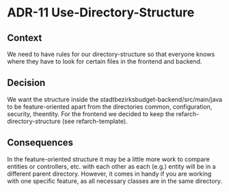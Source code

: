 # ADR-11 Use-Directory-Structure

## Context

We need to have rules for our directory-structure so that everyone knows where they have to look for certain files in the frontend and backend.

## Decision

We want the structure inside the stadtbezirksbudget-backend/src/main/java to be feature-oriented apart from
the directories common, configuration, security, theentity.
For the frontend we decided to keep the refarch-directory-structure (see refarch-template).

## Consequences

In the feature-oriented structure it may be a little more work to compare entities or controllers, etc. with each other as each (e.g.) entity will be in a different parent directory.
However, it comes in handy if you are working with one specific feature, as all necessary classes are in the same directory.